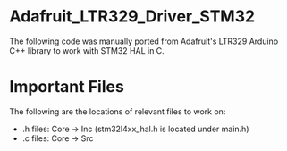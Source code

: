 # Adafruit_LTR329_Driver_STM32
The following code was manually ported from Adafruit's LTR329 Arduino C++ library to work with STM32 HAL in C.

# Important Files
The following are the locations of relevant files to work on:
- .h files: Core -> Inc (stm32l4xx_hal.h is located under main.h)
- .c files: Core -> Src
